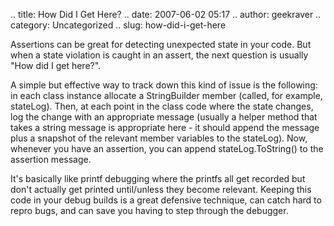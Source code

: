 .. title: How Did I Get Here?
.. date: 2007-06-02 05:17
.. author: geekraver
.. category: Uncategorized
.. slug: how-did-i-get-here

Assertions can be great for detecting unexpected state in your code. But
when a state violation is caught in an assert, the next question is
usually "How did I get here?".

A simple but effective way to track down this kind of issue is the
following: in each class instance allocate a StringBuilder member
(called, for example, stateLog). Then, at each point in the class code
where the state changes, log the change with an appropriate message
(usually a helper method that takes a string message is appropriate
here - it should append the message plus a snapshot of the relevant
member variables to the stateLog). Now, whenever you have an assertion,
you can append stateLog.ToString() to the assertion message.

It's basically like printf debugging where the printfs all get recorded
but don't actually get printed until/unless they become relevant.
Keeping this code in your debug builds is a great defensive technique,
can catch hard to repro bugs, and can save you having to step through
the debugger.